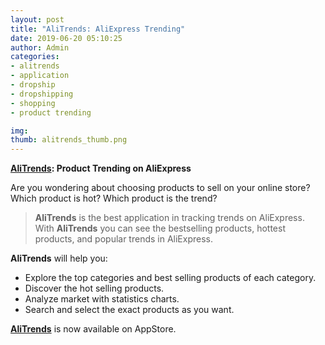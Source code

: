 ```yaml
---
layout: post
title: "AliTrends: AliExpress Trending"
date: 2019-06-20 05:10:25
author: Admin
categories:
- alitrends
- application
- dropship
- dropshipping
- shopping
- product trending

img: 
thumb: alitrends_thumb.png
---
```


**[AliTrends][applink]: Product Trending on AliExpress**

Are you wondering about choosing products to sell on your online store? Which product is hot? Which product is the trend?  

>**AliTrends** is the best application in tracking trends on AliExpress. With **AliTrends** you can see the bestselling products, hottest products, and popular trends in AliExpress.
  
**AliTrends** will help you:

* Explore the top categories and best selling products of each category.
* Discover the hot selling products.
* Analyze market with statistics charts.
* Search and select the exact products as you want.

**[AliTrends][applink]** is now available on AppStore.

[applink]: https://apps.apple.com/us/app/id1465914366
